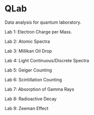 # QLab
Data analysis for quantum laboratory.

Lab 1: Electron Charge per Mass.

Lab 2: Atomic Spectra

Lab 3: Millikan Oil Drop

Lab 4: Light Continuous/Discrete Spectra

Lab 5: Geiger Counting

Lab 6: Scintillation Counting

Lab 7: Absorption of Gamma Rays

Lab 8: Radioactive Decay

Lab 9: Zeeman Effect
